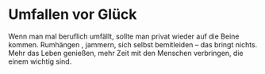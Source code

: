 ﻿---
layout: post
category: private gedanken
image: /assets/img/gutfesthalten.jpg
---
# Umfallen vor Glück  

Wenn man mal beruflich umfällt, sollte man privat wieder auf die Beine kommen. 
Rumhängen , jammern, sich selbst bemitleiden – das bringt nichts.
Mehr das Leben genießen, mehr Zeit mit den Menschen verbringen, die einem wichtig sind.

